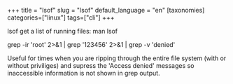 +++
title = "lsof"
slug = "lsof"
default_language = "en"
[taxonomies]
categories=["linux"]
tags=["cli"]
+++

lsof get a list of running files: man lsof

grep -ir 'root' 2>&1 | grep '123456' 2>&1 | grep -v 'denied'

Useful for times when you are ripping through the entire file system (with or without priviliges) and supress the 'Access denied' messages so inaccessible information is not shown in grep output.
